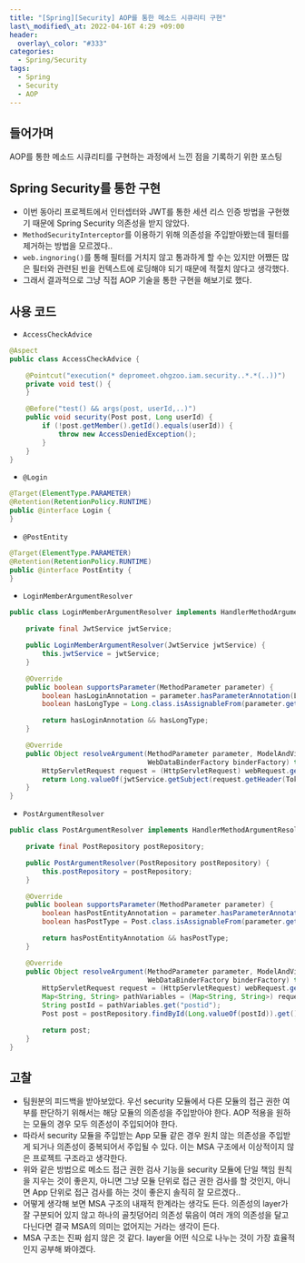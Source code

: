 ```yaml
---
title: "[Spring][Security] AOP를 통한 메소드 시큐리티 구현"
last\_modified\_at: 2022-04-16T 4:29 +09:00
header:
  overlay\_color: "#333"
categories:
  - Spring/Security
tags:
  - Spring
  - Security
  - AOP
---
```

## 들어가며
AOP를 통한 메소드 시큐리티를 구현하는 과정에서 느낀 점을 기록하기 위한 포스팅

## Spring Security를 통한 구현
- 이번 동아리 프로젝트에서 인터셉터와 JWT를 통한 세션 리스 인증 방법을 구현했기 때문에 Spring Security 의존성을 받지 않았다.
- `MethodSecurityInterceptor`를 이용하기 위해 의존성을 주입받아봤는데 필터를 제거하는 방법을 모르겠다..
- `web.ingnoring()`를 통해 필터를 거치지 않고 통과하게 할 수는 있지만 어쨌든 많은 필터와 관련된 빈을 컨텍스트에 로딩해야 되기 때문에 적절치 않다고 생각했다.
- 그래서 결과적으로 그냥 직접 AOP 기술을 통한 구현을 해보기로 했다.

## 사용 코드
- `AccessCheckAdvice`

```java
@Aspect
public class AccessCheckAdvice {

    @Pointcut("execution(* depromeet.ohgzoo.iam.security..*.*(..))")
    private void test() {
    }

    @Before("test() && args(post, userId,..)")
    public void security(Post post, Long userId) {
        if (!post.getMember().getId().equals(userId)) {
            throw new AccessDeniedException();
        }
    }
}
```
- `@Login`

```java
@Target(ElementType.PARAMETER)
@Retention(RetentionPolicy.RUNTIME)
public @interface Login {
}
```
- `@PostEntity`

```java
@Target(ElementType.PARAMETER)
@Retention(RetentionPolicy.RUNTIME)
public @interface PostEntity {
}
```
- `LoginMemberArgumentResolver`

```java
public class LoginMemberArgumentResolver implements HandlerMethodArgumentResolver {

    private final JwtService jwtService;

    public LoginMemberArgumentResolver(JwtService jwtService) {
        this.jwtService = jwtService;
    }

    @Override
    public boolean supportsParameter(MethodParameter parameter) {
        boolean hasLoginAnnotation = parameter.hasParameterAnnotation(Login.class);
        boolean hasLongType = Long.class.isAssignableFrom(parameter.getParameterType());

        return hasLoginAnnotation && hasLongType;
    }

    @Override
    public Object resolveArgument(MethodParameter parameter, ModelAndViewContainer mavContainer, NativeWebRequest webRequest,
                                  WebDataBinderFactory binderFactory) throws Exception {
        HttpServletRequest request = (HttpServletRequest) webRequest.getNativeRequest();
        return Long.valueOf(jwtService.getSubject(request.getHeader(TokenName.AUTH_TOKEN)));
    }
}
```
- `PostArgumentResolver`

```java
public class PostArgumentResolver implements HandlerMethodArgumentResolver {

    private final PostRepository postRepository;

    public PostArgumentResolver(PostRepository postRepository) {
        this.postRepository = postRepository;
    }

    @Override
    public boolean supportsParameter(MethodParameter parameter) {
        boolean hasPostEntityAnnotation = parameter.hasParameterAnnotation(PostEntity.class);
        boolean hasPostType = Post.class.isAssignableFrom(parameter.getParameterType());

        return hasPostEntityAnnotation && hasPostType;
    }

    @Override
    public Object resolveArgument(MethodParameter parameter, ModelAndViewContainer mavContainer, NativeWebRequest webRequest,
                                  WebDataBinderFactory binderFactory) throws Exception {
        HttpServletRequest request = (HttpServletRequest) webRequest.getNativeRequest();
        Map<String, String> pathVariables = (Map<String, String>) request.getAttribute(HandlerMapping.URI_TEMPLATE_VARIABLES_ATTRIBUTE);
        String postId = pathVariables.get("postid");
        Post post = postRepository.findById(Long.valueOf(postId)).get();

        return post;
    }
}
```

## 고찰
- 팀원분의 피드백을 받아보았다. 우선 security 모듈에서 다른 모듈의 접근 권한 여부를 판단하기 위해서는 해당 모듈의 의존성을 주입받아야 한다. AOP 적용을 원하는 모듈의 경우 모두 의존성이 주입되어야 한다.
- 따라서 security 모듈을 주입받는 App 모듈 같은 경우 원치 않는 의존성을 주입받게 되거나 의존성이 중복되어서 주입될 수 있다. 이는 MSA 구조에서 이상적이지 않은 프로젝트 구조라고 생각한다.
- 위와 같은 방법으로 메소드 접근 권한 검사 기능을 security 모듈에 단일 책임 원칙을 지우는 것이 좋은지, 아니면 그냥 모듈 단위로 접근 권한 검사를 할 것인지, 아니면 App 단위로 접근 검사를 하는 것이 좋은지 솔직히 잘 모르겠다..
- 어떻게 생각해 보면 MSA 구조의 내재적 한계라는 생각도 든다. 의존성의 layer가 잘 구분되어 있지 않고 하나의 골칫덩어리 의존성 묶음이 여러 개의 의존성을 달고 다닌다면 결국 MSA의 의미는 없어지는 거라는 생각이 든다.
- MSA 구조는 진짜 쉽지 않은 것 같다. layer을 어떤 식으로 나누는 것이 가장 효율적인지 공부해 봐야겠다.